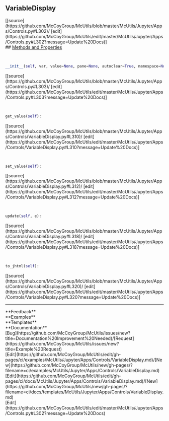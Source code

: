## <a id="McUtils.Jupyter.Apps.Controls.VariableDisplay">VariableDisplay</a> 

<div class="docs-source-link" markdown="1">
[[source](https://github.com/McCoyGroup/McUtils/blob/master/McUtils/Jupyter/Apps/Controls.py#L302)/
[edit](https://github.com/McCoyGroup/McUtils/edit/master/McUtils/Jupyter/Apps/Controls.py#L302?message=Update%20Docs)]
</div>









<div class="collapsible-section">
 <div class="collapsible-section collapsible-section-header" markdown="1">
## <a class="collapse-link" data-toggle="collapse" href="#methods" markdown="1"> Methods and Properties</a> <a class="float-right" data-toggle="collapse" href="#methods"><i class="fa fa-chevron-down"></i></a>
 </div>
 <div class="collapsible-section collapsible-section-body collapse show" id="methods" markdown="1">
 
<a id="McUtils.Jupyter.Apps.Controls.VariableDisplay.__init__" class="docs-object-method">&nbsp;</a> 
```python
__init__(self, var, value=None, pane=None, autoclear=True, namespace=None, **attrs): 
```
<div class="docs-source-link" markdown="1">
[[source](https://github.com/McCoyGroup/McUtils/blob/master/McUtils/Jupyter/Apps/Controls.py#L303)/
[edit](https://github.com/McCoyGroup/McUtils/edit/master/McUtils/Jupyter/Apps/Controls.py#L303?message=Update%20Docs)]
</div>


<a id="McUtils.Jupyter.Apps.Controls.VariableDisplay.get_value" class="docs-object-method">&nbsp;</a> 
```python
get_value(self): 
```
<div class="docs-source-link" markdown="1">
[[source](https://github.com/McCoyGroup/McUtils/blob/master/McUtils/Jupyter/Apps/Controls/VariableDisplay.py#L310)/
[edit](https://github.com/McCoyGroup/McUtils/edit/master/McUtils/Jupyter/Apps/Controls/VariableDisplay.py#L310?message=Update%20Docs)]
</div>


<a id="McUtils.Jupyter.Apps.Controls.VariableDisplay.set_value" class="docs-object-method">&nbsp;</a> 
```python
set_value(self): 
```
<div class="docs-source-link" markdown="1">
[[source](https://github.com/McCoyGroup/McUtils/blob/master/McUtils/Jupyter/Apps/Controls/VariableDisplay.py#L312)/
[edit](https://github.com/McCoyGroup/McUtils/edit/master/McUtils/Jupyter/Apps/Controls/VariableDisplay.py#L312?message=Update%20Docs)]
</div>


<a id="McUtils.Jupyter.Apps.Controls.VariableDisplay.update" class="docs-object-method">&nbsp;</a> 
```python
update(self, e): 
```
<div class="docs-source-link" markdown="1">
[[source](https://github.com/McCoyGroup/McUtils/blob/master/McUtils/Jupyter/Apps/Controls/VariableDisplay.py#L318)/
[edit](https://github.com/McCoyGroup/McUtils/edit/master/McUtils/Jupyter/Apps/Controls/VariableDisplay.py#L318?message=Update%20Docs)]
</div>


<a id="McUtils.Jupyter.Apps.Controls.VariableDisplay.to_jhtml" class="docs-object-method">&nbsp;</a> 
```python
to_jhtml(self): 
```
<div class="docs-source-link" markdown="1">
[[source](https://github.com/McCoyGroup/McUtils/blob/master/McUtils/Jupyter/Apps/Controls/VariableDisplay.py#L320)/
[edit](https://github.com/McCoyGroup/McUtils/edit/master/McUtils/Jupyter/Apps/Controls/VariableDisplay.py#L320?message=Update%20Docs)]
</div>
 </div>
</div>












---


<div markdown="1" class="text-secondary">
<div class="container">
  <div class="row">
   <div class="col" markdown="1">
**Feedback**   
</div>
   <div class="col" markdown="1">
**Examples**   
</div>
   <div class="col" markdown="1">
**Templates**   
</div>
   <div class="col" markdown="1">
**Documentation**   
</div>
   <div class="col" markdown="1">
   
</div>
   <div class="col" markdown="1">
   
</div>
   <div class="col" markdown="1">
   
</div>
</div>
  <div class="row">
   <div class="col" markdown="1">
[Bug](https://github.com/McCoyGroup/McUtils/issues/new?title=Documentation%20Improvement%20Needed)/[Request](https://github.com/McCoyGroup/McUtils/issues/new?title=Example%20Request)   
</div>
   <div class="col" markdown="1">
[Edit](https://github.com/McCoyGroup/McUtils/edit/gh-pages/ci/examples/McUtils/Jupyter/Apps/Controls/VariableDisplay.md)/[New](https://github.com/McCoyGroup/McUtils/new/gh-pages/?filename=ci/examples/McUtils/Jupyter/Apps/Controls/VariableDisplay.md)   
</div>
   <div class="col" markdown="1">
[Edit](https://github.com/McCoyGroup/McUtils/edit/gh-pages/ci/docs/McUtils/Jupyter/Apps/Controls/VariableDisplay.md)/[New](https://github.com/McCoyGroup/McUtils/new/gh-pages/?filename=ci/docs/templates/McUtils/Jupyter/Apps/Controls/VariableDisplay.md)   
</div>
   <div class="col" markdown="1">
[Edit](https://github.com/McCoyGroup/McUtils/edit/master/McUtils/Jupyter/Apps/Controls.py#L302?message=Update%20Docs)   
</div>
   <div class="col" markdown="1">
   
</div>
   <div class="col" markdown="1">
   
</div>
   <div class="col" markdown="1">
   
</div>
</div>
</div>
</div>